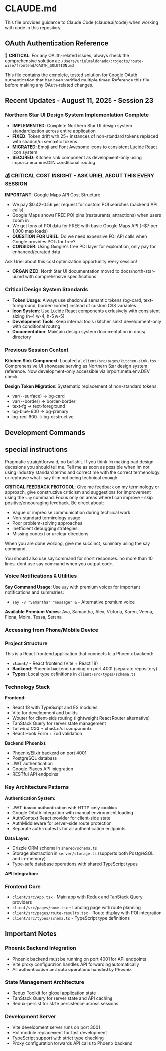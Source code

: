 # CLAUDE.md

This file provides guidance to Claude Code (claude.ai/code) when working with code in this repository.

## OAuth Authentication Reference


**🚨 CRITICAL**: For any OAuth-related issues, always check the comprehensive solution at:
`/Users/urielmaldonado/projects/route-wise/frontend/OAUTH_SOLUTION.md`

This file contains the complete, tested solution for Google OAuth authentication that has been verified multiple times. Reference this file before making any OAuth-related changes.

## Recent Updates - August 11, 2025 - Session 23

### Northern Star UI Design System Implementation Complete

- **IMPLEMENTED**: Complete Northern Star UI design system standardization across entire application
- **FIXED**: Token drift with 25+ instances of non-standard tokens replaced with shadcn/ui semantic tokens
- **MIGRATED**: Emoji and Font Awesome icons to consistent Lucide React icon system
- **SECURED**: Kitchen sink component as development-only using import.meta.env.DEV conditional routing

### 💰 CRITICAL COST INSIGHT - ASK URIEL ABOUT THIS EVERY SESSION

**IMPORTANT**: Google Maps API Cost Structure
- We pay $0.42-0.56 per request for custom POI searches (backend API calls)
- Google Maps shows FREE POI pins (restaurants, attractions) when users zoom in
- We get tons of POI data for FREE with basic Google Maps API (~$7 per 1,000 map loads)
- **QUESTION FOR URIEL**: Do we need expensive POI API calls when Google provides POIs for free?
- **CONSIDER**: Using Google's free POI layer for exploration, only pay for enhanced/curated data

Ask Uriel about this cost optimization opportunity every session!
- **ORGANIZED**: North Star UI documentation moved to docs/north-star-ui.md with comprehensive specifications

### Critical Design System Standards

- **Token Usage**: Always use shadcn/ui semantic tokens (bg-card, text-foreground, border-border) instead of custom CSS variables
- **Icon System**: Use Lucide React components exclusively with consistent sizing (h-4 w-4, h-5 w-5)
- **Development Tools**: Keep internal tools (kitchen sink) development-only with conditional routing
- **Documentation**: Maintain design system documentation in docs/ directory

### Previous Session Context

**Kitchen Sink Component**: Located at `client/src/pages/kitchen-sink.tsx` - Comprehensive UI showcase serving as Northern Star design system reference. Now development-only accessible via import.meta.env.DEV check.

**Design Token Migration**: Systematic replacement of non-standard tokens:
- var(--surface) → bg-card
- var(--border) → border-border  
- text-fg → text-foreground
- bg-blue-600 → bg-primary
- bg-red-600 → bg-destructive

## Development Commands

## special instructions

Pragmatic straightforward, no bullshit.
If you think Im making bad design decssions you should tell me.
Tell me as soon as possible when Im not using industry standard terms and correct me with the
correct termenology or rephrase what i say if im not being technical enough.

**CRITICAL FEEDBACK PROTOCOL**: Give me feedback on my terminology or approach, give constructive criticism and suggestions for improvement using the `say` command. Focus only on areas where I can improve - skip positive/encouraging feedback. Be direct about:
- Vague or imprecise communication during technical work
- Non-standard terminology usage
- Poor problem-solving approaches
- Inefficient debugging strategies
- Missing context or unclear directions

When you are done working, give me succinct, summary using the say command.

You should also use say command for short responses. no more than 10 lines. dont use say command
when you output code.

### Voice Notifications & Utilities

**Say Command Usage**: Use `say` with premium voices for important notifications and summaries:

- `say -v "Samantha" "message" &` - Alternative premium voice

**Available Premium Voices**: Ava, Samantha, Alex, Victoria, Karen, Veena, Fiona, Moira, Tessa, Serena


### Accessing from Phone/Mobile Device

### Project Structure

This is a React frontend application that connects to a Phoenix backend:

- **`client/`** - React frontend (Vite + React 18)
- **Backend**: Phoenix backend running on port 4001 (separate repository)
- **Types**: Local type definitions in `client/src/types/schema.ts`

### Technology Stack

**Frontend:**

- React 18 with TypeScript and ES modules
- Vite for development and builds
- Wouter for client-side routing (lightweight React Router alternative)
- TanStack Query for server state management
- Tailwind CSS + shadcn/ui components
- React Hook Form + Zod validation

**Backend (Phoenix):**

- Phoenix/Elixir backend on port 4001
- PostgreSQL database
- JWT authentication
- Google Places API integration
- RESTful API endpoints

### Key Architecture Patterns

**Authentication System:**

- JWT-based authentication with HTTP-only cookies
- Google OAuth integration with manual environment loading
- AuthContext React provider for client-side state
- AuthMiddleware for server-side route protection
- Separate auth-routes.ts for all authentication endpoints

**Data Layer:**

- Drizzle ORM schema in `shared/schema.ts`
- Storage abstraction in `server/storage.ts` (supports both PostgreSQL and in-memory)
- Type-safe database operations with shared TypeScript types

**API Integration:**

### Frontend Core

- `client/src/App.tsx` - Main app with Redux and TanStack Query providers
- `client/src/pages/home.tsx` - Landing page with route planning
- `client/src/pages/route-results.tsx` - Route display with POI integration
- `client/src/types/schema.ts` - TypeScript type definitions

## Important Notes

### Phoenix Backend Integration

- Phoenix backend must be running on port 4001 for API endpoints
- Vite proxy configuration handles API forwarding automatically
- All authentication and data operations handled by Phoenix

### State Management Architecture

- Redux Toolkit for global application state
- TanStack Query for server state and API caching
- Redux-persist for state persistence across sessions

### Development Server

- Vite development server runs on port 3001
- Hot module replacement for fast development
- TypeScript support with strict type checking
- Proxy configuration forwards API calls to Phoenix backend

